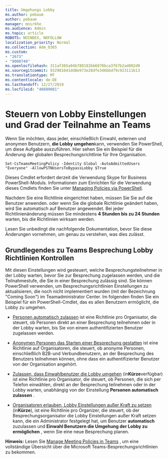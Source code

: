 ```yaml
---
title: Umgehungs Lobby
ms.author: pebaum
author: pebaum
manager: mnirkhe
ms.audience: Admin
ms.topic: article
ROBOTS: NOINDEX, NOFOLLOW
localization_priority: Normal
ms.collection: Adm_O365
ms.custom:
- "2673"
- "9000740"
ms.openlocfilehash: 311af365a94b788182bb6870bca3f67b2ad802d0
ms.sourcegitcommit: 932981641dd8e973e28dfe346bbdf9c923111b13
ms.translationtype: MT
ms.contentlocale: de-DE
ms.lasthandoff: 12/27/2019
ms.locfileid: "40889081"
---
```

# <a name="control-lobby-settings-and-level-of-participation-in-teams"></a>Steuern von Lobby Einstellungen und Grad der Teilnahme an Teams

Wenn Sie möchten, dass jeder, einschließlich Einwahl, externen und anonymen Benutzern, **die Lobby umgehen**kann, verwenden Sie PowerShell, um diese Aufgabe auszuführen. Hier sehen Sie ein Beispiel für die Änderung der globalen Besprechungsrichtlinie für Ihre Organisation.

`Set-CsTeamsMeetingPolicy -Identity Global -AutoAdmittedUsers "Everyone" -AllowPSTNUsersToBypassLobby $True`

Dieses Cmdlet erfordert derzeit die Verwendung Skype for Business PowerShell-Moduls. Informationen zum Einrichten für die Verwendung dieses Cmdlets finden Sie unter [Managing Policies via PowerShell](https://docs.microsoft.com/microsoftteams/teams-powershell-overview#managing-policies-via-powershell).

Nachdem Sie eine Richtlinie eingerichtet haben, müssen Sie Sie auf die Benutzer anwenden. oder wenn Sie die globale Richtlinie geändert haben, wird Sie automatisch auf Benutzer angewendet. Bei jeder Richtlinienänderung müssen Sie mindestens **4 Stunden bis zu 24 Stunden** warten, bis die Richtlinien wirksam werden. 

Lesen Sie unbedingt die nachfolgende Dokumentation, bevor Sie diese Änderungen vornehmen, um genau zu verstehen, was dies zulässt.


## <a name="understanding-teams-meeting-lobby-policy-controls"></a>Grundlegendes zu Teams Besprechung Lobby Richtlinien Kontrollen

Mit diesen Einstellungen wird gesteuert, welche Besprechungsteilnehmer in der Lobby warten, bevor Sie zur Besprechung zugelassen werden, und die Teilnahmestufe, die Sie in einer Besprechung zulässig sind. Sie können PowerShell verwenden, um Besprechungsrichtlinien Einstellungen zu aktualisieren, die noch nicht implementiert wurden (mit der Bezeichnung "Coming Soon") im Teamadministrator Center. Im folgenden finden Sie ein Beispiel für ein PowerShell-Cmdlet, das es allen Benutzern ermöglicht, die Lobby zu umgehen.

- [Personen automatisch zulassen](https://docs.microsoft.com/microsoftteams/meeting-policies-in-teams#automatically-admit-people) ist eine Richtlinie pro Organisator, die steuert, ob Personen direkt an einer Besprechung teilnehmen oder in der Lobby warten, bis Sie von einem authentifizierten Benutzer zugelassen werden.

- [Anonymen Personen das Starten einer Besprechung gestatten](https://docs.microsoft.com/microsoftteams/meeting-policies-in-teams#allow-anonymous-people-to-start-a-meeting) ist eine Richtlinie auf Organisatoren, die steuert, ob anonyme Personen, einschließlich B2B-und Verbundbenutzern, an der Besprechung des Benutzers teilnehmen können, ohne dass ein authentifizierter Benutzer von der Organisation angehört.

- [Zulassen, dass Einwahlbenutzer die Lobby umgehen](https://docs.microsoft.com/microsoftteams/meeting-policies-in-teams#allow-dial-in-users-to-bypass-the-lobby-coming-soon) (in**Kürze**verfügbar) ist eine Richtlinie pro Organisator, die steuert, ob Personen, die sich per Telefon einwählen, direkt an der Besprechung teilnehmen oder in der Lobby warten, unabhängig von der Einstellung **Personen automatisch zulassen** .

- [Organisatoren erlauben, Lobby Einstellungen außer Kraft zu setzen](https://docs.microsoft.com/microsoftteams/meeting-policies-in-teams#allow-organizers-to-override-lobby-settings-coming-soon) (in**Kürze**), ist eine Richtlinie pro Organizer, die steuert, ob der Besprechungsorganisator die Lobby Einstellungen außer Kraft setzen kann, die ein Administrator festgelegt hat, um Benutzer **automatisch** zuzulassen und **Einwahl Benutzern die Umgehung der Lobby zu ermöglichen** , wenn Sie eine neue Besprechung planen.

**Hinweis:** Lesen Sie [Manage Meeting Policies in Teams](https://docs.microsoft.com/microsoftteams/meeting-policies-in-teams) , um eine vollständige Übersicht über die Microsoft Teams-Besprechungsrichtlinien zu bekommen.
